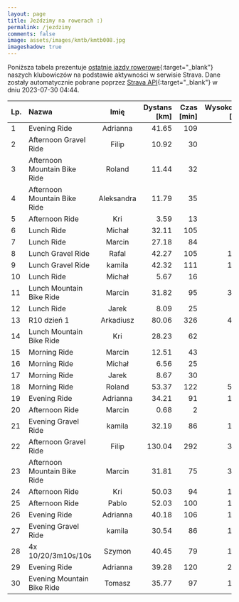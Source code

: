 ```yaml
---
layout: page
title: Jeździmy na rowerach :)
permalink: /jezdzimy
comments: false
image: assets/images/kmtb/kmtb008.jpg
imageshadow: true
---
```


Poniższa tabela prezentuje [ostatnie jazdy rowerowe](https://www.strava.com/clubs/336381){:target="_blank"} naszych klubowiczów na podstawie aktywności w serwisie Strava. Dane zostały automatycznie pobrane poprzez [Strava API](https://developers.strava.com/docs/reference/#api-Clubs-getClubActivitiesById){:target="_blank"} w dniu 2023-07-30 04:44.

Lp. | Nazwa | Imię | Dystans [km] | Czas [min] | Wysokość [m]
:--- | :--- | :---: | ---: | ---: | ---:
1|Evening Ride|Adrianna|41.65|109|89
2|Afternoon Gravel Ride|Filip|10.92|30|41
3|Afternoon Mountain Bike Ride|Roland|11.44|32|38
4|Afternoon Mountain Bike Ride|Aleksandra|11.79|35|46
5|Afternoon Ride|Kri|3.59|13|13
6|Lunch Ride|Michał|32.11|105|96
7|Lunch Ride|Marcin|27.18|84|65
8|Lunch Gravel Ride|Rafal|42.27|105|199
9|Lunch Gravel Ride|kamila|42.32|111|164
10|Lunch Ride|Michał|5.67|16|23
11|Lunch Mountain Bike Ride|Marcin|31.82|95|319
12|Lunch Ride|Jarek|8.09|25|31
13|R10 dzień 1|Arkadiusz|80.06|326|470
14|Lunch Mountain Bike Ride|Kri|28.23|62|83
15|Morning Ride|Marcin|12.51|43|52
16|Morning Ride|Michał|6.56|25|42
17|Morning Ride|Jarek|8.67|30|32
18|Morning Ride|Roland|53.37|122|596
19|Evening Ride|Adrianna|34.21|91|116
20|Afternoon Ride|Marcin|0.68|2|5
21|Evening Gravel Ride|kamila|32.19|86|124
22|Afternoon Gravel Ride|Filip|130.04|292|365
23|Afternoon Mountain Bike Ride|Marcin|31.81|75|306
24|Afternoon Ride|Kri|50.03|94|161
25|Afternoon Ride|Pablo|52.03|100|196
26|Evening Ride|Adrianna|40.18|106|102
27|Evening Gravel Ride|kamila|30.54|86|128
28|4x 10/20/3m10s/10s|Szymon|40.45|79|121
29|Evening Ride|Adrianna|39.28|120|217
30|Evening Mountain Bike Ride|Tomasz|35.77|97|188
